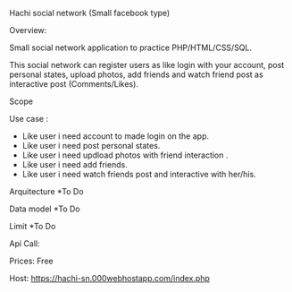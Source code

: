 Hachi social network (Small facebook type)

Overview: 
 
Small social network application to practice PHP/HTML/CSS/SQL.

This social network can register users as like login with your account, post personal states, upload photos, add friends and watch friend post as interactive post (Comments/Likes).


Scope


Use case :
  * Like user i need account to made login on the app.
  * Like user i need post personal states.
  * Like user i need updload photos with friend interaction .
  * Like user i need add friends.
  * Like user i need watch friends post and interactive with her/his.

Arquitecture
  *To Do

Data model
*To Do

Limit
 *To Do

Api Call: 

Prices:
  Free
  
Host: https://hachi-sn.000webhostapp.com/index.php
